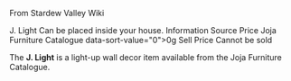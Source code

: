 From Stardew Valley Wiki

J. Light Can be placed inside your house. Information Source Price Joja Furniture Catalogue data-sort-value="0"&gt;0g Sell Price Cannot be sold

The **J. Light** is a light-up wall decor item available from the Joja Furniture Catalogue.